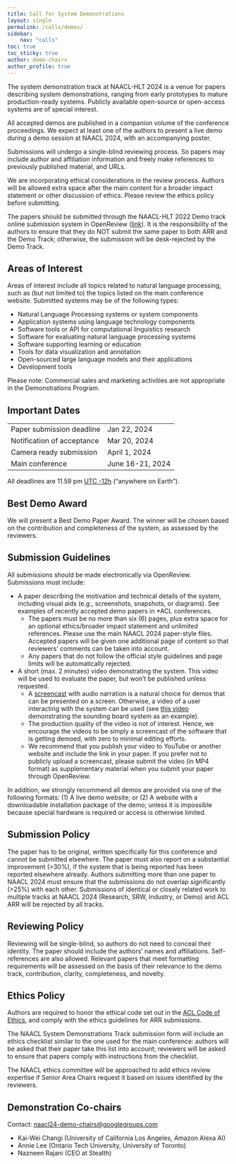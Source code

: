 ```yaml
---
title: Call for System Demonstrations
layout: single
permalink: /calls/demos/
sidebar:
    nav: "calls"
toc: true
toc_sticky: true
author: demo-chairs
author_profile: true
---
```


The system demonstration track at NAACL-HLT 2024 is a venue for papers describing system demonstrations, ranging from early prototypes to mature production-ready systems. Publicly available open-source or open-access systems are of special interest.

All accepted demos are published in a companion volume of the conference proceedings. We expect at least one of the authors to present a live demo during a demo session at NAACL 2024, with an accompanying poster.

Submissions will undergo a single-blind reviewing process. So papers may include author and affiliation information and freely make references to previously published material, and URLs.

We are incorporating ethical considerations in the review process. Authors will be allowed extra space after the main content for a broader impact statement or other discussion of ethics. Please review the ethics policy before submitting.

The papers should be submitted through the NAACL-HLT 2022 Demo track online submission system in OpenReview ([link](https://openreview.net/group?id=aclweb.org/NAACL/2024/Demo_Track)). It is the responsibility of the authors to ensure that they do NOT submit the same paper to both ARR and the Demo Track; otherwise, the submission will be desk-rejected by the Demo Track.


## Areas of Interest

Areas of interest include all topics related to natural language processing, such as (but not limited to) the topics listed on the main conference website. Submitted systems may be of the following types:

* Natural Language Processing systems or system components
* Application systems using language technology components
* Software tools or API for computational linguistics research
* Software for evaluating natural language processing systems
* Software supporting learning or education
* Tools for data visualization and annotation
* Open-sourced large language models and their applications
* Development tools

Please note: Commercial sales and marketing activities are not appropriate in the Demonstrations Program.


## Important Dates


<table>
  <tr>
   <td>Paper submission deadline
   </td>
   <td>Jan 22, 2024
   </td>
  </tr>
  <tr>
   <td>Notification of acceptance
   </td>
   <td>Mar 20, 2024
   </td>
  </tr>
  <tr>
   <td>Camera ready submission
   </td>
   <td>April 1, 2024
   </td>
  </tr>
  <tr>
   <td>Main conference
   </td>
   <td>June 16-21, 2024
   </td>
  </tr>
</table>


All deadlines are 11.59 pm [UTC -12h](https://www.timeanddate.com/time/zone/timezone/utc-12) (“anywhere on Earth”).


## Best Demo Award

We will present a Best Demo Paper Award. The winner will be chosen based on the contribution and completeness of the system, as assessed by the reviewers.


## Submission Guidelines

All submissions should be made electronically via OpenReview. Submissions must include:

* A paper describing the motivation and technical details of the system, including visual aids (e.g., screenshots, snapshots, or diagrams). See examples of recently accepted demo papers in *ACL conferences.
    * The papers must be no more than six (6) pages, plus extra space for an optional ethics/broader impact statement and unlimited references. Please use the main NAACL 2024 paper-style files. Accepted papers will be given one additional page of content so that reviewers’ comments can be taken into account.
    * Any papers that do not follow the official style guidelines and page limits will be automatically rejected.
* A short (max. 2 minutes) video demonstrating the system. This video will be used to evaluate the paper, but won’t be published unless requested.
    * A [screencast](https://en.wikipedia.org/wiki/Screencast) with audio narration is a natural choice for demos that can be presented on a screen. Otherwise, a video of a user interacting with the system can be used (see [this video](https://sounding-board.github.io/demo.html) demonstrating the sounding board system as an example).
    * The production quality of the video is not of interest. Hence, we encourage the videos to be simply a screencast of the software that is getting demoed, with zero to minimal editing efforts.
    * We recommend that you publish your video to YouTube or another website and include the link in your paper. If you prefer not to publicly upload a screencast, please submit the video (in MP4 format) as supplementary material when you submit your paper through OpenReview.

In addition, we strongly recommend all demos are provided via one of the following formats: (1) A live demo website; or (2) A website with a downloadable installation package of the demo; unless it is impossible because special hardware is required or access is otherwise limited.


## Submission Policy

The paper has to be original, written specifically for this conference and cannot be submitted elsewhere. The paper must also report on a substantial improvement (>30%), if the system that is being reported has been reported elsewhere already. Authors submitting more than one paper to NAACL 2024 must ensure that the submissions do not overlap significantly (>25%) with each other. Submissions of identical or closely related work to multiple tracks at NAACL 2024 (Research, SRW, Industry, or Demo) and ACL ARR will be rejected by all tracks.


## Reviewing Policy

Reviewing will be single-blind, so authors do not need to conceal their identity. The paper should include the authors’ names and affiliations. Self-references are also allowed. Relevant papers that meet formatting requirements will be assessed on the basis of their relevance to the demo track, contribution, clarity, completeness, and novelty.


## Ethics Policy

Authors are required to honor the ethical code set out in the [ACL Code of Ethics](https://www.aclweb.org/portal/content/acl-code-ethics), and comply with the ethics guidelines for ARR submissions.

The NAACL System Demonstrations Track submission form will include an ethics checklist similar to the one used for the main conference: authors will be asked that their paper take this list into account; reviewers will be asked to ensure that papers comply with instructions from the checklist.

The NAACL ethics committee will be approached to add ethics review expertise if Senior Area Chairs request it based on issues identified by the reviewers.


## Demonstration Co-chairs 

Contact: [naacl24-demo-chairs@googlegroups.com](mailto:naacl24-demo-chairs@googlegroups.com)

* Kai-Wei Changi (University of California Los Angeles, Amazon Alexa AI)
* Annie Lee (Ontario Tech University, University of Toronto)
* Nazneen Rajani (CEO at Stealth)